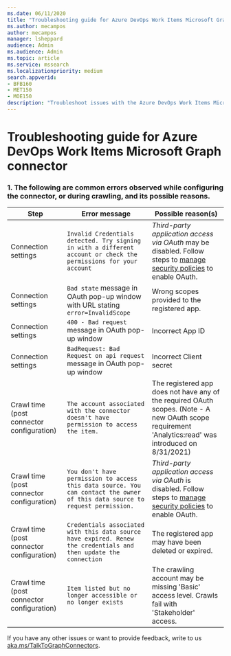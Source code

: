 ```yaml
--- 
ms.date: 06/11/2020
title: "Troubleshooting guide for Azure DevOps Work Items Microsoft Graph connector for Microsoft Search" 
ms.author: mecampos 
author: mecampos 
manager: lsheppard 
audience: Admin
ms.audience: Admin 
ms.topic: article 
ms.service: mssearch 
ms.localizationpriority: medium 
search.appverid: 
- BFB160 
- MET150 
- MOE150 
description: "Troubleshoot issues with the Azure DevOps Work Items Microsoft Graph connector for Microsoft Search" 
---
```

# Troubleshooting guide for Azure DevOps Work Items Microsoft Graph connector

### 1. **The following are common errors observed while configuring the connector, or during crawling, and its possible reasons.**

| Step | Error message | Possible reason(s) |
| ------------ | ------------ | ------------ |
| Connection settings | `Invalid Credentials detected. Try signing in with a different account or check the permissions for your account` | *Third-party application access via OAuth* may be disabled. Follow steps to [manage security policies](/azure/devops/organizations/accounts/change-application-access-policies?view=azure-devops#manage-a-policy&preserve-view=true) to enable OAuth. |
| Connection settings | `Bad state` message in OAuth pop-up window with URL stating `error=InvalidScope` | Wrong scopes provided to the registered app. |
| Connection settings | `400 - Bad request` message in OAuth pop-up window | Incorrect App ID |
| Connection settings | `BadRequest: Bad Request on api request` message in OAuth pop-up window | Incorrect Client secret |
| Crawl time (post connector configuration) | `The account associated with the connector doesn't have permission to access the item.` | The registered app does not have any of the required OAuth scopes. (Note - A new OAuth scope requirement 'Analytics:read' was introduced on 8/31/2021) |
| Crawl time (post connector configuration) | `You don't have permission to access this data source. You can contact the owner of this data source to request permission.` | *Third-party application access via OAuth* is disabled. Follow steps to [manage security policies](/azure/devops/organizations/accounts/change-application-access-policies?view=azure-devops#manage-a-policy&preserve-view=true) to enable OAuth. |
| Crawl time (post connector configuration) | `Credentials associated with this data source have expired. Renew the credentials and then update the connection` | The registered app may have been deleted or expired. |
| Crawl time (post connector configuration) | `Item listed but no longer accessible or no longer exists` | The crawling account may be missing 'Basic' access level. Crawls fail with 'Stakeholder' access. |

If you have any other issues or want to provide feedback, write to us [aka.ms/TalkToGraphConnectors](https://aka.ms/TalkToGraphConnectors).